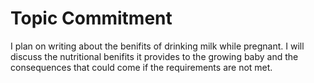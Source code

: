 # Topic Commitment

I plan on writing about the benifits of drinking milk while pregnant.  I will discuss the nutritional benifits it provides to the growing baby and the consequences that could come if the requirements are not met.   
